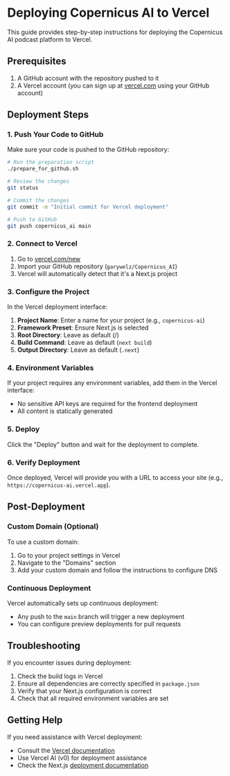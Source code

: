 # Deploying Copernicus AI to Vercel

This guide provides step-by-step instructions for deploying the Copernicus AI podcast platform to Vercel.

## Prerequisites

1. A GitHub account with the repository pushed to it
2. A Vercel account (you can sign up at [vercel.com](https://vercel.com) using your GitHub account)

## Deployment Steps

### 1. Push Your Code to GitHub

Make sure your code is pushed to the GitHub repository:

```bash
# Run the preparation script
./prepare_for_github.sh

# Review the changes
git status

# Commit the changes
git commit -m "Initial commit for Vercel deployment"

# Push to GitHub
git push copernicus_ai main
```

### 2. Connect to Vercel

1. Go to [vercel.com/new](https://vercel.com/new)
2. Import your GitHub repository (`garywelz/Copernicus_AI`)
3. Vercel will automatically detect that it's a Next.js project

### 3. Configure the Project

In the Vercel deployment interface:

1. **Project Name**: Enter a name for your project (e.g., `copernicus-ai`)
2. **Framework Preset**: Ensure Next.js is selected
3. **Root Directory**: Leave as default (/)
4. **Build Command**: Leave as default (`next build`)
5. **Output Directory**: Leave as default (`.next`)

### 4. Environment Variables

If your project requires any environment variables, add them in the Vercel interface:

- No sensitive API keys are required for the frontend deployment
- All content is statically generated

### 5. Deploy

Click the "Deploy" button and wait for the deployment to complete.

### 6. Verify Deployment

Once deployed, Vercel will provide you with a URL to access your site (e.g., `https://copernicus-ai.vercel.app`).

## Post-Deployment

### Custom Domain (Optional)

To use a custom domain:

1. Go to your project settings in Vercel
2. Navigate to the "Domains" section
3. Add your custom domain and follow the instructions to configure DNS

### Continuous Deployment

Vercel automatically sets up continuous deployment:

- Any push to the `main` branch will trigger a new deployment
- You can configure preview deployments for pull requests

## Troubleshooting

If you encounter issues during deployment:

1. Check the build logs in Vercel
2. Ensure all dependencies are correctly specified in `package.json`
3. Verify that your Next.js configuration is correct
4. Check that all required environment variables are set

## Getting Help

If you need assistance with Vercel deployment:

- Consult the [Vercel documentation](https://vercel.com/docs)
- Use Vercel AI (v0) for deployment assistance
- Check the Next.js [deployment documentation](https://nextjs.org/docs/deployment) 